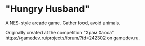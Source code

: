 # "Hungry Husband"
A NES-style arcade game. Gather food, avoid animals.

Originally created at the competition "Храм Хаоса" https://gamedev.ru/projects/forum/?id=242302 on gamedev.ru.
